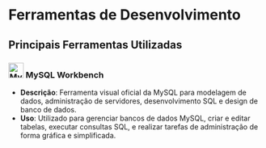 # Ferramentas de Desenvolvimento

## Principais Ferramentas Utilizadas

### <img src="https://cdn.icon-icons.com/icons2/1381/PNG/512/mysqlworkbench_93532.png" alt="MySQL Workbench Icon" width="30" height="30"> **MySQL Workbench**
- **Descrição**: Ferramenta visual oficial da MySQL para modelagem de dados, administração de servidores, desenvolvimento SQL e design de banco de dados.
- **Uso**: Utilizado para gerenciar bancos de dados MySQL, criar e editar tabelas, executar consultas SQL, e realizar tarefas de administração de forma gráfica e simplificada.


